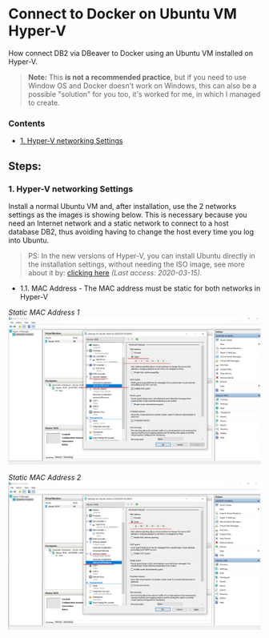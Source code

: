 # Connect to Docker on Ubuntu VM Hyper-V

How connect DB2 via DBeaver to Docker using an Ubuntu VM installed on Hyper-V.

> **Note:** This **is not a recommended practice**, but if you need to use Window OS and Docker doesn't work on Windows, this can also be a possible "solution" for you too, it's worked for me, in which  I managed to create.

### Contents
- [1. Hyper-V networking Settings](#1-hyper-v-networking-settings)

## Steps:

### 1. Hyper-V networking Settings
Install a normal Ubuntu VM and, after installation, use the 2 networks settings as the images is showing below. This is necessary because you need an Internet network and a static network to connect to a host database DB2, thus avoiding having to change the host every time you log into Ubuntu.

> PS: In the new versions of Hyper-V, you can install Ubuntu directly in the installation settings, without needing the ISO image, see more about it by: <a href="https://blogs.windows.com/windowsdeveloper/2018/09/17/run-ubuntu-virtual-machines-made-even-easier-with-hyper-v-quick-create/" target="_blank">clicking here</a> <i>(Last access: 2020-03-15).</i>

- 1.1. MAC Address - The MAC address must be static for both networks in Hyper-V

<i>Static MAC Address 1</i>
<img src="https://github.com/weslen02/connect-db2-via-dbeaver-to-docker-on-ubuntu-vm-hyper-v/blob/master/img/1.1.0.png" class="center">

<i>Static MAC Address 2</i>
<img src="https://github.com/weslen02/connect-db2-via-dbeaver-to-docker-on-ubuntu-vm-hyper-v/blob/master/img/1.1.1.png" class="center">

